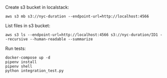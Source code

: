 Create s3 bucket in localstack:
```
aws s3 mb s3://nyc-duration --endpoint-url=http://localhost:4566
```

List files in s3 bucket:
```
aws s3 ls --endpoint-url=http://localhost:4566 s3://nyc-duration/ID1 --recursive --human-readable --summarize
```


Run tests:
```
docker-compose up -d
pipenv install
pipenv shell
python integration_test.py
```